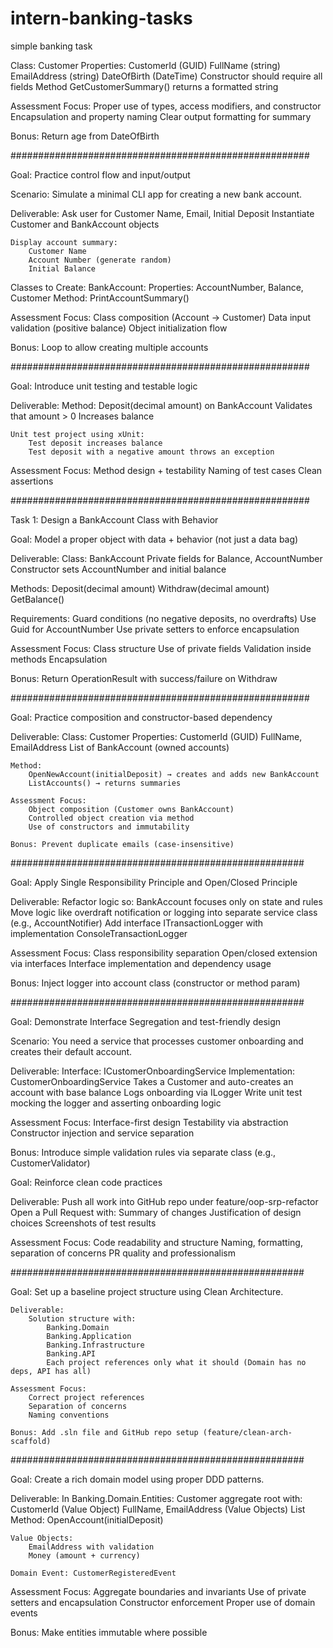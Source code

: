 # intern-banking-tasks
simple banking task

Class: Customer
    Properties:
        CustomerId (GUID)
        FullName (string)
        EmailAddress (string)
        DateOfBirth (DateTime)
        Constructor should require all fields
        Method GetCustomerSummary() returns a formatted string

Assessment Focus:
    Proper use of types, access modifiers, and constructor
    Encapsulation and property naming
    Clear output formatting for summary

Bonus: Return age from DateOfBirth

######################################################

Goal: Practice control flow and input/output

Scenario:
        Simulate a minimal CLI app for creating a new bank account.

Deliverable:
        Ask user for Customer Name, Email, Initial Deposit
        Instantiate Customer and BankAccount objects

    Display account summary:
        Customer Name
        Account Number (generate random)
        Initial Balance

Classes to Create:
    BankAccount:
        Properties: AccountNumber, Balance, Customer
        Method: PrintAccountSummary()

Assessment Focus:
    Class composition (Account → Customer)
    Data input validation (positive balance)
    Object initialization flow

Bonus: Loop to allow creating multiple accounts

######################################################

Goal: Introduce unit testing and testable logic

Deliverable:
    Method: Deposit(decimal amount) on BankAccount
        Validates that amount > 0
        Increases balance

    Unit test project using xUnit:
        Test deposit increases balance
        Test deposit with a negative amount throws an exception

Assessment Focus:
    Method design + testability
    Naming of test cases
    Clean assertions


######################################################

Task 1: Design a BankAccount Class with Behavior

Goal: Model a proper object with data + behavior (not just a data bag)

Deliverable:
    Class: BankAccount
    Private fields for Balance, AccountNumber
    Constructor sets AccountNumber and initial balance

Methods:
    Deposit(decimal amount)
    Withdraw(decimal amount)
    GetBalance()

Requirements:
    Guard conditions (no negative deposits, no overdrafts)
    Use Guid for AccountNumber
    Use private setters to enforce encapsulation

Assessment Focus:
    Class structure
    Use of private fields
    Validation inside methods
    Encapsulation

Bonus: Return OperationResult with success/failure on Withdraw


######################################################

Goal: Practice composition and constructor-based dependency

Deliverable:
    Class: Customer
    Properties:
        CustomerId (GUID)
        FullName, EmailAddress
        List of BankAccount (owned accounts)

    Method:
        OpenNewAccount(initialDeposit) → creates and adds new BankAccount
        ListAccounts() → returns summaries

    Assessment Focus:
        Object composition (Customer owns BankAccount)
        Controlled object creation via method
        Use of constructors and immutability

    Bonus: Prevent duplicate emails (case-insensitive)


#####################################################
    
Goal: Apply Single Responsibility Principle and Open/Closed Principle

Deliverable:
    Refactor logic so:
    BankAccount focuses only on state and rules
    Move logic like overdraft notification or logging into separate service class (e.g., AccountNotifier)
    Add interface ITransactionLogger with implementation ConsoleTransactionLogger

Assessment Focus:
    Class responsibility separation
    Open/closed extension via interfaces
    Interface implementation and dependency usage

Bonus: Inject logger into account class (constructor or method param)

#####################################################

Goal: Demonstrate Interface Segregation and test-friendly design

Scenario:
    You need a service that processes customer onboarding and creates their default account.

Deliverable:
    Interface: ICustomerOnboardingService
    Implementation: CustomerOnboardingService
        Takes a Customer and auto-creates an account with base balance
        Logs onboarding via ILogger
    Write unit test mocking the logger and asserting onboarding logic

Assessment Focus:
    Interface-first design
    Testability via abstraction
    Constructor injection and service separation

Bonus: Introduce simple validation rules via separate class (e.g., CustomerValidator)


Goal: Reinforce clean code practices

Deliverable:
    Push all work into GitHub repo under feature/oop-srp-refactor
    Open a Pull Request with:
    Summary of changes
    Justification of design choices
    Screenshots of test results

Assessment Focus:
    Code readability and structure
    Naming, formatting, separation of concerns
    PR quality and professionalism


#####################################################

Goal: Set up a baseline project structure using Clean Architecture.

    Deliverable:
        Solution structure with:
            Banking.Domain
            Banking.Application
            Banking.Infrastructure
            Banking.API
            Each project references only what it should (Domain has no deps, API has all)

    Assessment Focus:
        Correct project references
        Separation of concerns
        Naming conventions

    Bonus: Add .sln file and GitHub repo setup (feature/clean-arch-scaffold)


#####################################################

Goal: Create a rich domain model using proper DDD patterns.

Deliverable:
    In Banking.Domain.Entities:
        Customer aggregate root with:
        CustomerId (Value Object)
        FullName, EmailAddress (Value Objects)
        List<BankAccount>
        Method: OpenAccount(initialDeposit)

    Value Objects:
        EmailAddress with validation
        Money (amount + currency)

    Domain Event: CustomerRegisteredEvent

Assessment Focus:
    Aggregate boundaries and invariants
    Use of private setters and encapsulation
    Constructor enforcement
    Proper use of domain events

Bonus: Make entities immutable where possible